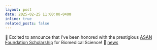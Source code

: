 ```yaml
---
layout: post
date: 2025-02-25 11:00:00-0400
inline: true
related_posts: false
---
```


🎊 Excited to announce that I've been honored with the prestigious [ASAN Foundation Scholarship](https://www.asanfoundation.or.kr/af/eng.scholarships.scholarships.sp) for Biomedical Science! 🔬 [news](https://www.hankyung.com/article/202502257374i) 
